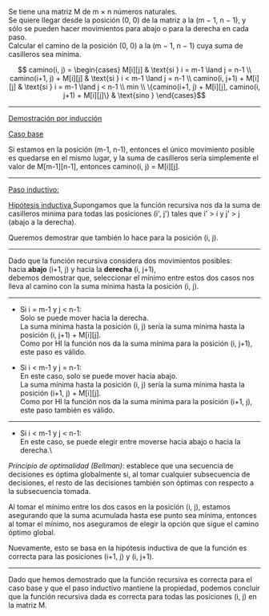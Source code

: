 Se tiene una matriz M de m × n números naturales.\
Se quiere llegar desde la posición (0, 0) de la matriz a la (m − 1, n − 1), y sólo se pueden hacer movimientos para abajo o para la derecha en cada paso.\
Calcular el camino de la posición (0, 0) a la (m − 1, n − 1) cuya suma de casilleros sea mínima.

$$ camino(i, j) =  \begin{cases} M[i][j] & \text{si } i = m-1 \land j = n-1 \\ camino(i+1, j) + M[i][j] & \text{si } i < m-1 \land j = n-1
\\ camino(i, j+1) + M[i][j] & \text{si } i = m-1 \land j < n-1 \\
min \\ \{camino(i+1, j) + M[i][j],
camino(i, j+1) + M[i][j]\} & \text{sino } \end{cases}$$

---

<u> Demostración por inducción </u>

<u> Caso base </u>

Si estamos en la posición (m-1, n-1), entonces el único movimiento posible es quedarse en el mismo lugar, y la suma de casilleros sería simplemente el valor de M[m-1][n-1], entonces camino(i, j) = M[i][j].

---

<u> Paso inductivo: </u>

<u> Hipótesis inductiva </u> Supongamos que la función recursiva nos da la suma de casilleros minima para todas las posiciones (i', j') tales que i' > i y j' > j (abajo a la derecha).

Queremos demostrar que también lo hace para la posición (i, j).

---

Dado que la función recursiva considera dos movimientos posibles:\
hacia **abajo** (i+1, j) y hacia la **derecha** (i, j+1),\
debemos demostrar que, seleccionar el mínimo entre estos dos casos nos lleva al camino con la suma mínima hasta la posición (i, j).

---

* Si i = m-1 y j < n-1:\
Solo se puede mover hacia la derecha.\
La suma mínima hasta la posición (i, j) sería la suma mínima hasta la posición (i, j+1) + M[i][j].\
Como por HI la función nos da la suma mínima para la posición (i, j+1), este paso es válido.

* Si i < m-1 y j = n-1:\
En este caso, solo se puede mover hacia abajo.\
La suma mínima hasta la posición (i, j) sería la suma mínima hasta la posición (i+1, j) + M[i][j].\
Como por HI la función nos da la suma mínima para la posición (i+1, j), este paso también es válido.

---

* Si i < m-1 y j < n-1:\
En este caso, se puede elegir entre moverse hacia abajo o hacia la derecha.\

*Principio de optimalidad (Bellman)*: establece que una secuencia de decisiones es óptima globalmente si, al tomar cualquier subsecuencia de decisiones, el resto de las decisiones también son óptimas con respecto a la subsecuencia tomada.

Al tomar el mínimo entre los dos casos en la posición (i, j), estamos asegurando que la suma acumulada hasta ese punto sea mínima, entonces al tomar el mínimo, nos aseguramos de elegir la opción que sigue el camino óptimo global.

Nuevamente, esto se basa en la hipótesis inductiva de que la función es correcta para las posiciones (i+1, j) y (i, j+1).

---

Dado que hemos demostrado que la función recursiva es correcta para el caso base y que el paso inductivo mantiene la propiedad, podemos concluir que la función recursiva dada es correcta para todas las posiciones (i, j) en la matriz M.